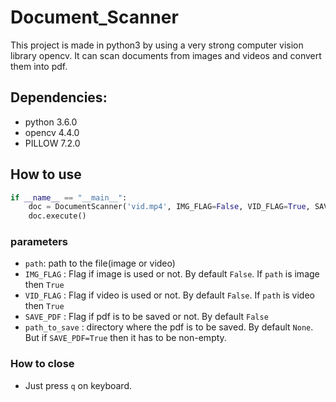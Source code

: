 # Document_Scanner #
This project is made in python3 by using a very strong computer vision library opencv. It can scan documents from images and videos and convert them into pdf.

## Dependencies: ##
* python 3.6.0
* opencv 4.4.0
* PILLOW 7.2.0

## How to use ##
```python
if __name__ == "__main__":
    doc = DocumentScanner('vid.mp4', IMG_FLAG=False, VID_FLAG=True, SAVE_PDF=True)
    doc.execute()
```
    
### parameters ### 
* `path`: path to the file(image or video)
* `IMG_FLAG` : Flag if image is used or not. By default `False`. If `path` is image then `True`
* `VID_FLAG` : Flag if video is used or not. By default `False`. If `path` is video then `True`
* `SAVE_PDF` : Flag if pdf is to be saved or not. By default `False`
* `path_to_save` : directory where the pdf is to be saved. By default `None`. But if `SAVE_PDF=True` then it has to be non-empty.

### How to close ###
* Just press `q` on keyboard.
